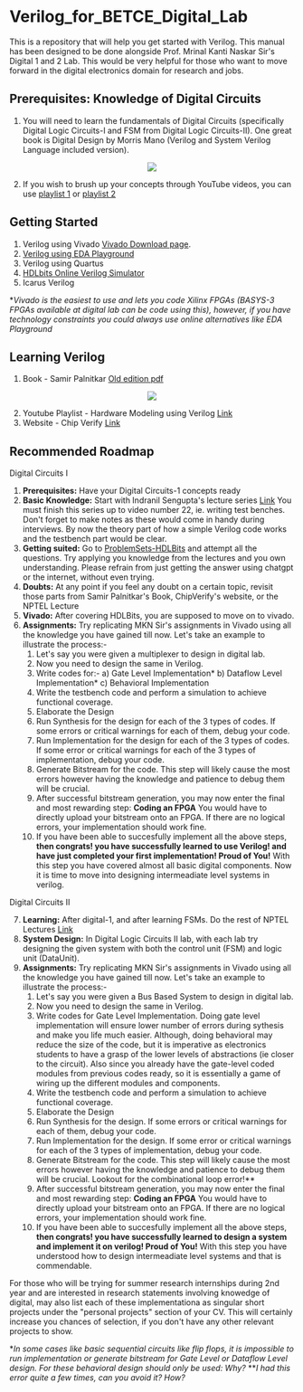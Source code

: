 # Verilog_for_BETCE_Digital_Lab
This is a repository that will help you get started with Verilog. This manual has been designed to be done alongside Prof. Mrinal Kanti Naskar Sir's Digital 1 and 2 Lab. 
This would be very helpful for those who want to move forward in the digital electronics domain for research and jobs. 



## Prerequisites: Knowledge of Digital Circuits
1. You will need to learn the fundamentals of Digital Circuits (specifically Digital Logic Circuits-I and FSM from Digital Logic Circuits-II).
   One great book is Digital Design by Morris Mano (Verilog and System Verilog Language included version).

</div>
<p align="center">
  <a href="https://www.amazon.in/Digital-Design-Introduction-Verilog-System/dp/9353062012/ref=sr_1_1?crid=2ET66C32YEEV7&dib=eyJ2IjoiMSJ9.Ssx9NPh9B4lsajRBxVJ2YpmkLXjKaTrZwYpCV2IXlA7ao0PSVX0OBkGpJY6Ril1FFPdcNuwUEwc9K6r2cmYAuZwsBNy32e_Kzb-8-CjIxaDpueeBoGjqcip4egq3ObsIRHbMNKnWT6E2sph7qjFMpeBSyGWASW-MgcsXrqNLYtx3NJvvQX0wTasVOhA3RPTHgqurPwPQMemrL0pnEHk1MAMr_vUdLzjIk54ewPb6c3E.shMz-kBDSDGZAbUYk_kVM5LF2I3CJjK225YIRq6gLGw&dib_tag=se&keywords=digital+design+by+morris+mano&qid=1714506300&sprefix=%2Caps%2C281&sr=8-1"> <img src="https://github.com/aryapandit200408/Verilog_for_BETCE/assets/115896451/02e282d8-6ce6-4cc2-9aab-821ac41cfd95"> </a>
</p>

2. If you wish to brush up your concepts through YouTube videos, you can use [playlist 1](https://www.youtube.com/watch?v=DBTna2ydmC0&list=PLwjK_iyK4LLBC_so3odA64E2MLgIRKafl) or [playlist 2](https://www.youtube.com/watch?v=M0mx8S05v60&list=PLBlnK6fEyqRjMH3mWf6kwqiTbT798eAOm&ab_channel=NesoAcademy)



## Getting Started 
1. Verilog using Vivado
[Vivado Download page](https://www.xilinx.com/support/download/index.html/content/xilinx/en/downloadNav/vivado-design-tools.html).
2. [Verilog using EDA Playground](https://www.edaplayground.com/)
3. Verilog using Quartus
4. [HDLbits Online Verilog Simulator](https://hdlbits.01xz.net/wiki/Iverilog)
5. Icarus Verilog

**Vivado is the easiest to use and lets you code Xilinx FPGAs (BASYS-3 FPGAs available at digital lab can be code using this), however, if you have technology constraints you could always use online alternatives like EDA Playground*



## Learning Verilog 
1. Book - Samir Palnitkar
[Old edition pdf](https://robo-tronix.weebly.com/uploads/2/3/2/1/23219916/veriloghdlsamirpalnitkar.pdf)

</div>
<p align="center">
  <a href="https://www.amazon.in/Verilog-Hdl-Samir-Palnitkar/dp/8177589180/ref=sr_1_2?crid=3A2KJAUID548K&dib=eyJ2IjoiMSJ9.MAIPZEcAtCW6bUJ5YKXJ-PlbAq-MTRHC4q-7nA_wDML2VEMBcNPMySbH930Hh3fUQgMYWCfwSULkbt3-jfLWIG5b6Vydi_RL40j3VDFt045nsEBkKj4sBwy6tFMLebgKx4MVt8ppmUYCl_G0VUfc_EQ_byr0QOp6y19ubukTB-SLcdP-7dRrVdxF1Cb3TEA7eqg9FyjO0QeUVU8bx9JLNgELh4tOFwYHtnnn72PkGpc.cugXMmJQ-ToFLfhxqALa2VfzYkYZR2EKC29SBHdX7D4&dib_tag=se&keywords=verilog+hdl+samir+palnitkar&qid=1714505981&sprefix=verilo%2Caps%2C275&sr=8-2"> <img src="https://github.com/aryapandit200408/Verilog_for_BETCE/assets/115896451/a8c5ef9c-3781-4b6a-963f-200f721fbab8"> </a>
</p>

2. Youtube Playlist - Hardware Modeling using Verilog [Link](https://www.youtube.com/playlist?list=PLJ5C_6qdAvBELELTSPgzYkQg3HgclQh-5)
3. Website - Chip Verify [Link](https://www.chipverify.com/tutorials/verilog)



## Recommended Roadmap
Digital Circuits I
1. **Prerequisites:** Have your Digital Circuits-1 concepts ready
2. **Basic Knowledge:** Start with Indranil Sengupta's lecture series [Link](https://www.youtube.com/playlist?list=PLJ5C_6qdAvBELELTSPgzYkQg3HgclQh-5)
You must finish this series up to video number 22, ie. writing test benches. Don't forget to make notes as these would come in handy during interviews. By now the theory part of how a simple Verilog code works and the testbench part would be clear.
3. **Getting suited:** Go to [ProblemSets-HDLBits](https://hdlbits.01xz.net/wiki/Problem_sets) and attempt all the questions.
Try applying you knowledge from the lectures and you own understanding. Please refrain from just getting the answer using chatgpt or the internet, without even trying.
4. **Doubts:** At any point if you feel any doubt on a certain topic, revisit those parts from Samir Palnitkar's Book, ChipVerify's website, or the NPTEL Lecture
5. **Vivado:** After covering HDLBits, you are supposed to move on to vivado.
6. **Assignments:** Try replicating MKN Sir's assignments in Vivado using all the knowledge you have gained till now.
   Let's take an example to illustrate the process:-
   1. Let's say you were given a multiplexer to design in digital lab.
   2. Now you need to design the same in Verilog.
   3. Write codes for:-
      a) Gate Level Implementation*
      b) Dataflow Level Implementation*
      c) Behavioral Implementation
   4. Write the testbench code and perform a simulation to achieve functional coverage.
   5. Elaborate the Design
   6. Run Synthesis for the design for each of the 3 types of codes. If some errors or critical warnings for each of them, debug your code.
   7. Run Implementation for the design for each of the 3 types of codes. If some error or critical warnings for each of the 3 types of implementation, debug your code.
   8. Generate Bitstream for the code. This step will likely cause the most errors however having the knowledge and patience to debug them will be crucial.
   9. After successful bitstream generation, you may now enter the final and most rewarding step: **Coding an FPGA**
      You would have to directly upload your bitstream onto an FPGA. If there are no logical errors, your implementation should work fine.
   10. If you have been able to succesfully implement all the above steps, **then congrats! you have successfully learned to use Verilog! and have just completed your first implementation! Proud of You!**
With this step you have covered almost all basic digital components. Now it is time to move into designing intermeadiate level systems in verilog.


Digital Circuits II

7. **Learning:** After digital-1, and after learning FSMs. Do the rest of NPTEL Lectures [Link](https://www.youtube.com/playlist?list=PLJ5C_6qdAvBELELTSPgzYkQg3HgclQh-5)
8. **System Design:** In Digital Logic Circuits II lab, with each lab try designing the given system with both the control unit (FSM) and logic unit (DataUnit).
9. **Assignments:** Try replicating MKN Sir's assignments in Vivado using all the knowledge you have gained till now.
   Let's take an example to illustrate the process:-
   1. Let's say you were given a Bus Based System to design in digital lab.
   2. Now you need to design the same in Verilog.
   3. Write codes for Gate Level Implementation. Doing gate level implementation will ensure lower number of errors during sythesis and make you life much easier. Although, doing behavioral may reduce the size of the code, but it is imperative as electronics students to have a grasp of the lower levels of abstractions (ie closer to the circuit). Also since you already have the gate-level coded modules from previous codes ready, so it is essentially a game of wiring up the different modules and components.
   4. Write the testbench code and perform a simulation to achieve functional coverage.
   5. Elaborate the Design
   6. Run Synthesis for the design. If some errors or critical warnings for each of them, debug your code.
   7. Run Implementation for the design. If some error or critical warnings for each of the 3 types of implementation, debug your code.
   8. Generate Bitstream for the code. This step will likely cause the most errors however having the knowledge and patience to debug them will be crucial. Lookout for the combinational loop error!**
   9. After successful bitstream generation, you may now enter the final and most rewarding step: **Coding an FPGA**
      You would have to directly upload your bitstream onto an FPGA. If there are no logical errors, your implementation should work fine.
   10. If you have been able to succesfully implement all the above steps, **then congrats! you have successfully learned to design a system and implement it on verilog! Proud of You!**
With this step you have understood how to design intermeadiate level systems and that is commendable.

For those who will be trying for summer research internships during 2nd year and are interested in research statements involving knowedge of digital, may also list each of these implementationa as singular short projects under the "personal projects" section of your CV. This will certainly increase you chances of selection, if you don't have any other relevant projects to show.


**In some cases like basic sequential circuits like flip flops, it is impossible to run implementation or generate bitstream for Gate Level or Dataflow Level design. For these behavioral design should only be used: Why?*
***I had this error quite a few times, can you avoid it? How?*

